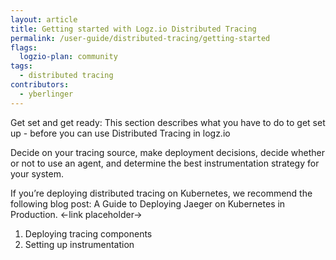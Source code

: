 ```yaml
---
layout: article
title: Getting started with Logz.io Distributed Tracing
permalink: /user-guide/distributed-tracing/getting-started
flags:
  logzio-plan: community
tags:
  - distributed tracing
contributors:
  - yberlinger
---
```

Get set and get ready: This section describes what you have to do to get set up - before you can use Distributed Tracing in logz.io 

Decide on your tracing source, make deployment decisions, decide whether or not to use an agent, and determine the best instrumentation strategy for your system. 

If you’re deploying distributed tracing on Kubernetes, we recommend the following blog post: A Guide to Deploying Jaeger on Kubernetes in Production.   <-link placeholder->

1. Deploying tracing components
2. Setting up instrumentation



